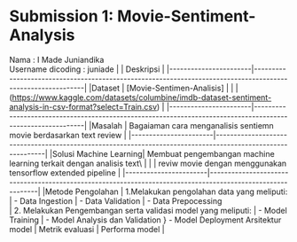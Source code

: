 # Submission 1: Movie-Sentiment-Analysis
 Nama : I Made Juniandika\
 Username dicoding : juniade
|                       |                     Deskripsi                                                                              |
|-----------------------|------------------------------------------------------------------------------------------------------------|
|Dataset                | [Movie-Sentimen-Analisis]                                                                                  |
|                       |(https://www.kaggle.com/datasets/columbine/imdb-dataset-sentiment-analysis-in-csv-format?select=Train.csv)  |
|-----------------------|------------------------------------------------------------------------------------------------------------|
|Masalah                | Bagaiaman cara menganalisis sentiemn movie berdasarkan text review                                         |
|-----------------------|------------------------------------------------------------------------------------------------------------|
|Solusi Machine Learning| Membuat pengembangan machine learning  terkait dengan analisis text\                                       |
|                       | reviw movie dengan menggunakan tensorflow extended pipeline                                                |
|-----------------------|------------------------------------------------------------------------------------------------------------|
|Metode Pengolahan      | 1.Melakukan pengolahan data yang meliputi:
                        |  - Data Ingestion
                        |  - Data Validation
                        |  - Data Prepocessing\
                        |  2. Melakukan Pengembangan serta validasi model yang meliputi:
                        |  - Model Training
                        |  - Model Analysis dan Validation
                        }  - Model Deployment
Arsitektur model        |
Metrik evaluasi         |
Performa model          |
